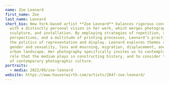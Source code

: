 ```yaml
---
name: Zoe Leonard
first_name: Zoe
last_name: Leonard
short_bio: New York-based artist **Zoe Leonard** balances rigorous conceptualism
  with a distinctly personal vision in her work, which merges photography,
  sculpture, and installation. By employing strategies of repetition, shifting
  perspectives, and a multitude of printing processes, Leonard’s practice probes
  the politics of representation and display. Leonard explores themes such as
  gender and sexuality, loss and mourning, migration, displacement, and the
  urban landscape. Her photography specifically invites us to contemplate the
  role that the medium plays in constructing history, and to consider the roots
  of contemporary photographic culture.
portraits:
  - media: 2022/09/zoe-leonard
website: https://www.hauserwirth.com/artists/2847-zoe-leonard/
---
```

